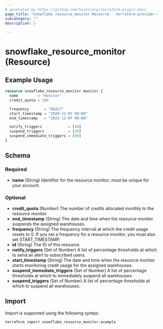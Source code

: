 ```yaml
---
# generated by https://github.com/hashicorp/terraform-plugin-docs
page_title: "snowflake_resource_monitor Resource - terraform-provider-snowflake"
subcategory: ""
description: |-
  
---
```


# snowflake_resource_monitor (Resource)



## Example Usage

```terraform
resource snowflake_resource_monitor monitor {
  name         = "monitor"
  credit_quota = 100

  frequency       = "DAILY"
  start_timestamp = "2020-12-07 00:00"
  end_timestamp   = "2021-12-07 00:00"

  notify_triggers            = [40]
  suspend_triggers           = [50]
  suspend_immediate_triggers = [90]
}
```

<!-- schema generated by tfplugindocs -->
## Schema

### Required

- **name** (String) Identifier for the resource monitor; must be unique for your account.

### Optional

- **credit_quota** (Number) The number of credits allocated monthly to the resource monitor.
- **end_timestamp** (String) The date and time when the resource monitor suspends the assigned warehouses.
- **frequency** (String) The frequency interval at which the credit usage resets to 0. If you set a frequency for a resource monitor, you must also set START_TIMESTAMP.
- **id** (String) The ID of this resource.
- **notify_triggers** (Set of Number) A list of percentage thresholds at which to send an alert to subscribed users.
- **start_timestamp** (String) The date and time when the resource monitor starts monitoring credit usage for the assigned warehouses.
- **suspend_immediate_triggers** (Set of Number) A list of percentage thresholds at which to immediately suspend all warehouses.
- **suspend_triggers** (Set of Number) A list of percentage thresholds at which to suspend all warehouses.

## Import

Import is supported using the following syntax:

```shell
terraform import snowflake_resource_monitor.example
```
